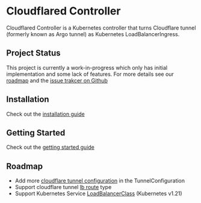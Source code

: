 # Cloudflared Controller

Cloudflared Controller is a Kubernetes controller that turns Cloudflare tunnel (formerly known as Argo tunnel) as Kubernetes LoadBalancerIngress.

## Project Status

This project is currently a work-in-progress which only has initial implementation and some lack of features. For more details see our [roadmap](#roadmap) and the [issue trakcer on Github](https://github.com/prksu/cloudflared-controller/issues)

## Installation

Check out the [installation guide](./docs/installation.md)

## Getting Started

Check out the [getting started guide](./docs/getting-started.md)

## Roadmap

- Add more [cloudflare tunnel configuration](https://developers.cloudflare.com/cloudflare-one/connections/connect-apps/configuration) in the TunnelConfiguration 
- Support cloudflare tunnel [lb route](https://developers.cloudflare.com/cloudflare-one/connections/connect-apps/routing-to-tunnel/lb) type
- Support Kubernetes Service [LoadBalancerClass](https://kubernetes.io/docs/concepts/services-networking/service/#load-balancer-class) (Kubernetes v1.21)
